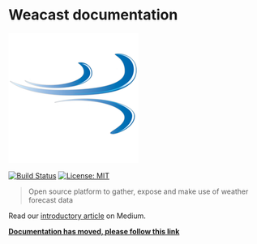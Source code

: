 # Weacast documentation

[![Weacast logo](./docs/assets/weacast-logo-256.png)](https://github.com/weacast)

[![Build Status](https://travis-ci.org/weacast/weacast-docs.png?branch=master)](https://travis-ci.org/weacast/weacast-docs)
[![License: MIT](https://img.shields.io/badge/License-MIT-yellow.svg)](https://opensource.org/licenses/MIT)

> Open source platform to gather, expose and make use of weather forecast data

Read our [introductory article](https://hackernoon.com/introducing-weacast-e6e98487b2a8) on Medium.

[**Documentation has moved, please follow this link**](https://weacast.github.io/weacast-docs)
